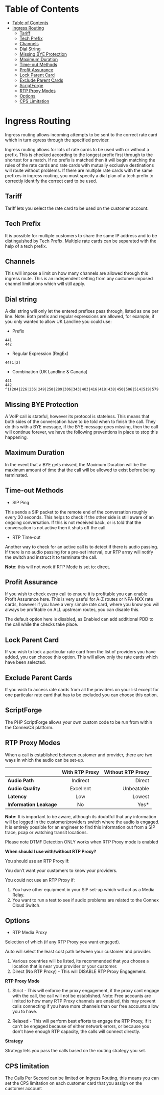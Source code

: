 # Table of Contents

* [Table of Contents](#table-of-contents)
* [Ingress Routing](#ingress-routing)
    * [Tariff](#tariff)
    * [Tech Prefix](#tech-prefix)
    * [Channels](#channels)
    * [Dial String](#dial-string)
    * [Missing BYE Protection](#missing-bye-protection)
    * [Maximum Duration](#maximum-duration)
    * [Time-out Methods](#time-out-methods)
    * [Profit Assurance](#profit-assurance)
    * [Lock Parent Card](#lock-parent-card)
    * [Exclude Parent Cards](#exclude-parent-cards)
    * [ScriptForge](#scriptforge)
    * [RTP Proxy Modes](#rtp-proxy-modes)
    * [Options](#options)
    * [CPS Limitation ](#cps-limitation)



# Ingress Routing

Ingress routing allows incoming attempts to be sent to the correct rate card which in turn egress through the specified provider.

Ingress routing allows for lots of rate cards to be used with or without a prefix. This is checked according to the longest prefix first through to the shortest for a match. If no prefix is matched then it will begin matching the rules of the rate cards and rate cards with mutually exclusive destinations will route without problems.  If there are multiple rate cards with the same prefixes in ingress routing, you must specify a dial plan of a tech prefix to correctly identify the correct card to be used.

## Tariff

Tariff lets you select the rate card to be used on the customer account.

## Tech Prefix

It is possible for multiple customers to share the same IP address and to be distinguished by Tech Prefix. Multiple rate cards can be separated with the help of a tech prefix.

## Channels

This will impose a limit on how many channels are allowed through this ingress route. This is an independent setting from any customer imposed channel limitations which will still apply.

## Dial string

A dial string will only let the entered prefixes pass through, listed as one per line. Note: Both prefix and regular expressions are allowed, for example, if you only wanted to allow UK Landline you could use:

* Prefix

```
441
442
```

* Regular Expression (RegEx)
```
44(1|2)
```
* Combination (UK Landline & Canada)
```
441
442
^1(204|226|236|249|250|289|306|343|403|416|418|438|450|506|514|519|579|581|587|604|613|647|705|709|778|780|807|819|867|902|905)
```
## Missing BYE Protection

A VoIP call is stateful, however its protocol is stateless. This means that both sides of the conversation have to be told when to finish the call. They do this with a BYE message, if the BYE message goes missing, then the call will continue forever, we have the following preventions in place to stop this happening.

## Maximum Duration

In the event that a BYE gets missed, the Maximum Duration will be the maximum amount of time that the call will be allowed to exist before being terminated.

## Time-out Methods

* SIP Ping

This sends a SIP packet to the remote end of the conversation roughly every 30 seconds. This helps to check if the other side is still aware of an ongoing conversation. If this is not received back, or is told that the conversation is not active then it shuts off the call.

* RTP Time-out

Another way to check for an active call is to detect if there is audio passing. If there is no audio passing for a pre-set interval, our RTP array will notify the switch and instruct it to terminate the call.

**Note:** this will not work if RTP Mode is set to: direct.

## Profit Assurance

If you wish to check every call to ensure it is profitable you can enable Profit Assurance here. This is very useful for A-Z routes or NPA-NXX rate cards, however if you have a very simple rate card, where you know you will always be profitable on ALL upstream routes, you can disable this.

The default option here is disabled, as Enabled can add additional PDD to the call while the checks take place.

## Lock Parent Card

If you wish to lock a particular rate card from the list of providers you have added, you can choose this option. This will allow only the rate cards which have been selected.

## Exclude Parent Cards

If you wish to access rate cards from all the providers on your list except for one particular rate card that has to be excluded you can choose this option.

## ScriptForge

The PHP ScriptForge allows your own custom code to be run from within the ConnexCS platform.

## RTP Proxy Modes

When a call is established between customer and provider, there are two ways in which the audio can be set-up.

|  |      **With RTP Proxy**      |  **Without RTP Proxy** |
|----------|:-------------:|------:|
| **Audio Path** |  Indirect | Direct |
| **Audio Quality** |    Excellent  |  Unbeatable|
| **Latency** | Low |    Lowest |
| **Information Leakage**| No |   Yes* |

 	
**Note:** It is important to be aware, although its doubtful that any information will be logged in the customer/providers switch where the audio is engaged. It is entirely possible for an engineer to find this information out from a SIP trace, pcap or watching transit locations.

Please note DTMF Detection ONLY works when RTP Proxy mode is enabled

**When should I use with/without RTP Proxy?**

You should use an RTP Proxy if:

You don't want your customers to know your providers.

You could not use an RTP Proxy if:

1. You have other equipment in your SIP set-up which will act as a Media Relay.
2. You want to run a test to see if audio problems are related to the Connex Cloud Switch.

## Options

* RTP Media Proxy

Selection of which (if any RTP Proxy you want engaged).

Auto will select the least cost path between your customer and provider.

1. Various countries will be listed, its recommended that you choose a location that is near your provider or your customer.
2. Direct (No RTP Proxy) - This will DISABLE RTP Proxy Engagement.

**RTP Proxy Mode**

1. Strict - This will enforce the proxy engagement, if the proxy cant engage with the call, the call will not be established. Note: Free accounts are limited to how many RTP Proxy channels are enabled, this may prevent calls connecting if you have more channels than our free accounts allow you to have.

2. Relaxed - This will perform best efforts to engage the RTP Proxy, if it can't be engaged because of either network errors, or because you don't have enough RTP capacity, the calls will connect directly.

**Strategy**

Strategy lets you pass the calls based on the routing strategy you set.


## CPS limitation 

The Calls Per Second can be limited on Ingress Routing, this means you can set the CPS limitation on each customer card that you assign on the customer account
